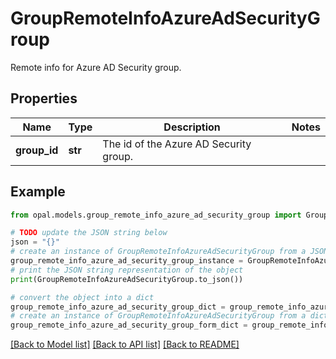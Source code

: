 # GroupRemoteInfoAzureAdSecurityGroup

Remote info for Azure AD Security group.

## Properties

Name | Type | Description | Notes
------------ | ------------- | ------------- | -------------
**group_id** | **str** | The id of the Azure AD Security group. | 

## Example

```python
from opal.models.group_remote_info_azure_ad_security_group import GroupRemoteInfoAzureAdSecurityGroup

# TODO update the JSON string below
json = "{}"
# create an instance of GroupRemoteInfoAzureAdSecurityGroup from a JSON string
group_remote_info_azure_ad_security_group_instance = GroupRemoteInfoAzureAdSecurityGroup.from_json(json)
# print the JSON string representation of the object
print(GroupRemoteInfoAzureAdSecurityGroup.to_json())

# convert the object into a dict
group_remote_info_azure_ad_security_group_dict = group_remote_info_azure_ad_security_group_instance.to_dict()
# create an instance of GroupRemoteInfoAzureAdSecurityGroup from a dict
group_remote_info_azure_ad_security_group_form_dict = group_remote_info_azure_ad_security_group.from_dict(group_remote_info_azure_ad_security_group_dict)
```
[[Back to Model list]](../README.md#documentation-for-models) [[Back to API list]](../README.md#documentation-for-api-endpoints) [[Back to README]](../README.md)


